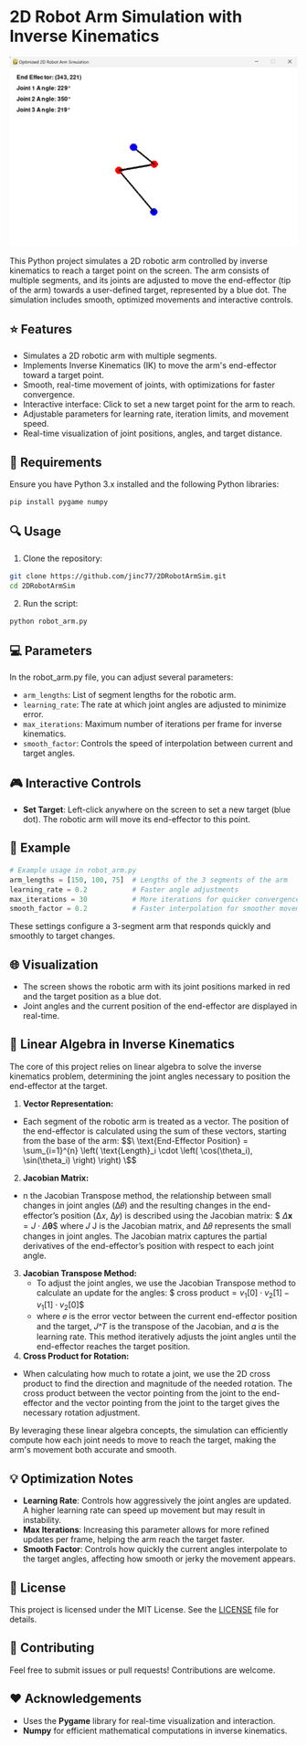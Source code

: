 # 2D Robot Arm Simulation with Inverse Kinematics

![2D Robot Arm Simulation](robotsimexample.png)

This Python project simulates a 2D robotic arm controlled by inverse kinematics to reach a target point on the screen. The arm consists of multiple segments, and its joints are adjusted to move the end-effector (tip of the arm) towards a user-defined target, represented by a blue dot. The simulation includes smooth, optimized movements and interactive controls.

## ⭐ Features
- Simulates a 2D robotic arm with multiple segments.
- Implements Inverse Kinematics (IK) to move the arm's end-effector toward a target point.
- Smooth, real-time movement of joints, with optimizations for faster convergence.
- Interactive interface: Click to set a new target point for the arm to reach.
- Adjustable parameters for learning rate, iteration limits, and movement speed.
- Real-time visualization of joint positions, angles, and target distance.

## 🚧 Requirements

Ensure you have Python 3.x installed and the following Python libraries:

```bash
pip install pygame numpy
```

## 🔍 Usage
1. Clone the repository:
```bash
git clone https://github.com/jinc77/2DRobotArmSim.git
cd 2DRobotArmSim
```

2. Run the script:
```bash
python robot_arm.py
```

## 💻 Parameters
In the robot_arm.py file, you can adjust several parameters:
- `arm_lengths`: List of segment lengths for the robotic arm.
- `learning_rate`: The rate at which joint angles are adjusted to minimize error.
- `max_iterations`: Maximum number of iterations per frame for inverse kinematics.
- `smooth_factor`: Controls the speed of interpolation between current and target angles.

## 🎮 Interactive Controls
- **Set Target**: Left-click anywhere on the screen to set a new target (blue dot). The robotic arm will move its end-effector to this point.

## 💾 Example
```python
# Example usage in robot_arm.py
arm_lengths = [150, 100, 75]  # Lengths of the 3 segments of the arm
learning_rate = 0.2           # Faster angle adjustments
max_iterations = 30           # More iterations for quicker convergence
smooth_factor = 0.2           # Faster interpolation for smoother movement
```

These settings configure a 3-segment arm that responds quickly and smoothly to target changes.

## 🌐 Visualization
- The screen shows the robotic arm with its joint positions marked in red and the target position as a blue dot.
- Joint angles and the current position of the end-effector are displayed in real-time.

## 📐 Linear Algebra in Inverse Kinematics
The core of this project relies on linear algebra to solve the inverse kinematics problem, determining the joint angles necessary to position the end-effector at the target.

1. **Vector Representation:**
  - Each segment of the robotic arm is treated as a vector. The position of the end-effector is calculated using the sum of these vectors, starting from the base of the arm:
    $$\
\text{End-Effector Position} = \sum_{i=1}^{n} \left( \text{Length}_i \cdot \left( \cos(\theta_i), \sin(\theta_i) \right) \right)
\$$
2. **Jacobian Matrix:**
  - n the Jacobian Transpose method, the relationship between small changes in joint angles (Δ𝜃) and the resulting changes in the end-effector’s position (Δ𝑥, Δ𝑦) is described using the Jacobian matrix:
    $$\
\Delta \mathbf{x} = J \cdot \Delta \boldsymbol{\theta}
\$$ 
where 𝐽
J is the Jacobian matrix, and Δ𝜃 represents the small changes in joint angles. The Jacobian matrix captures the partial derivatives of the end-effector’s position with respect to each joint angle.
3. **Jacobian Transpose Method:**
    -  To adjust the joint angles, we use the Jacobian Transpose method to calculate an update for the angles:
      $$\
\text{cross product} = v_1[0] \cdot v_2[1] - v_1[1] \cdot v_2[0]
\$$
    -  where 𝑒 is the error vector between the current end-effector position and the target, 𝐽^𝑇 is the transpose of the Jacobian, and 𝛼 is the learning rate. This method iteratively adjusts the joint angles until the end-effector reaches the target position.
4. **Cross Product for Rotation:**
  - When calculating how much to rotate a joint, we use the 2D cross product to find the direction and magnitude of the needed rotation. The cross product between the vector pointing from the joint to the end-effector and the vector pointing from the joint to the target gives the necessary rotation adjustment.
    
By leveraging these linear algebra concepts, the simulation can efficiently compute how each joint needs to move to reach the target, making the arm's movement both accurate and smooth.

## 💡 Optimization Notes
- **Learning Rate**: Controls how aggressively the joint angles are updated. A higher learning rate can speed up movement but may result in instability.
- **Max Iterations**: Increasing this parameter allows for more refined updates per frame, helping the arm reach the target faster.
- **Smooth Factor**: Controls how quickly the current angles interpolate to the target angles, affecting how smooth or jerky the movement appears.

## 🧠 License
This project is licensed under the MIT License. See the [LICENSE](LICENSE) file for details.

## 📝 Contributing
Feel free to submit issues or pull requests! Contributions are welcome.

## ❤️ Acknowledgements
- Uses the **Pygame** library for real-time visualization and interaction.
- **Numpy** for efficient mathematical computations in inverse kinematics.
